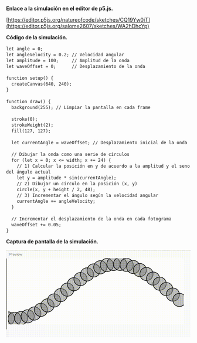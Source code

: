**Enlace a la simulación en el editor de p5.js.**

[https://editor.p5js.org/natureofcode/sketches/CQ19Yw0iT](https://editor.p5js.org/salome2607/sketches/WA2hDhcYp)

**Código de la simulación.**

```
let angle = 0;
let angleVelocity = 0.2; // Velocidad angular
let amplitude = 100;     // Amplitud de la onda
let waveOffset = 0;      // Desplazamiento de la onda

function setup() {
  createCanvas(640, 240);
}

function draw() {
  background(255); // Limpiar la pantalla en cada frame
  
  stroke(0);
  strokeWeight(2);
  fill(127, 127);

  let currentAngle = waveOffset; // Desplazamiento inicial de la onda

  // Dibujar la onda como una serie de círculos
  for (let x = 0; x <= width; x += 24) {
    // 1) Calcular la posición en y de acuerdo a la amplitud y el seno del ángulo actual
    let y = amplitude * sin(currentAngle);
    // 2) Dibujar un círculo en la posición (x, y)
    circle(x, y + height / 2, 48);
    // 3) Incrementar el ángulo según la velocidad angular
    currentAngle += angleVelocity;
  }

  // Incrementar el desplazamiento de la onda en cada fotograma
  waveOffset += 0.05;
}
```

**Captura de pantalla de la simulación.**

![Foto](../../../../assets/uni4/act8.gif)

